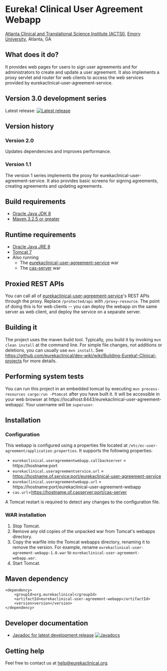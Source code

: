 # Eureka! Clinical User Agreement Webapp
[Atlanta Clinical and Translational Science Institute (ACTSI)](http://www.actsi.org), [Emory University](http://www.emory.edu), Atlanta, GA

## What does it do?
It provides web pages for users to sign user agreements and for administrators to create and update a user agreement. It also implements a proxy servlet and router for web clients to access the web services provided by eurekaclinical-user-agreement-service.

## Version 3.0 development series
Latest release: [![Latest release](https://maven-badges.herokuapp.com/maven-central/org.eurekaclinical/eurekaclinical-user-agreement-webapp/badge.svg)](https://maven-badges.herokuapp.com/maven-central/org.eurekaclinical/eurekaclinical-user-agreement-webapp)

## Version history
### Version 2.0
Updates dependencies and improves performance.

### Version 1.1
The version 1 series implements the proxy for eurekaclinical-user-agreement-service. It also provides basic screens for signing agreements, creating agreements and updating agreements.

## Build requirements
* [Oracle Java JDK 8](http://www.oracle.com/technetwork/java/javase/overview/index.html)
* [Maven 3.2.5 or greater](https://maven.apache.org)

## Runtime requirements
* [Oracle Java JRE 8](http://www.oracle.com/technetwork/java/javase/overview/index.html)
* [Tomcat 7](https://tomcat.apache.org)
* Also running
  * The [eurekaclinical-user-agreement-service](https://github.com/eurekaclinical/eurekaclinical-user-agreement-service) war
  * The [cas-server](https://github.com/eurekaclinical/cas) war

## Proxied REST APIs
You can call all of [eurekaclinical-user-agreement-service](https://github.com/eurekaclinical/eurekaclinical-user-agreement-service)'s REST APIs through the proxy. Replace `/protected/api` with `/proxy-resource`. The point of doing this is for web clients -- you can deploy the webapp on the same server as web client, and deploy the service on a separate server.

## Building it
The project uses the maven build tool. Typically, you build it by invoking `mvn clean install` at the command line. For simple file changes, not additions or deletions, you can usually use `mvn install`. See https://github.com/eurekaclinical/dev-wiki/wiki/Building-Eureka!-Clinical-projects for more details.

## Performing system tests
You can run this project in an embedded tomcat by executing `mvn process-resources cargo:run -Ptomcat` after you have built it. It will be accessible in your web browser at https://localhost:8443/eurekaclinical-user-agreement-webapp/. Your username will be `superuser`.

## Installation
### Configuration
This webapp is configured using a properties file located at `/etc/ec-user-agreement/application.properties`. It supports the following properties:
* `eurekaclinical.useragreementwebapp.callbackserver` = https://hostname:port
* `eurekaclinical.useragreementservice.url` = https://hostname.of.service:port/eurekaclinical-user-agreement-service
* `eurekaclinical.useragreementwebapp.url` = https://hostname:port/eurekaclinical-user-agreement-webapp
* `cas.url`=https://hostname.of.casserver:port/cas-server

A Tomcat restart is required to detect any changes to the configuration file.

### WAR installation
1) Stop Tomcat.
2) Remove any old copies of the unpacked war from Tomcat's webapps directory.
3) Copy the warfile into the Tomcat webapps directory, renaming it to remove the version. For example, rename `eurekaclinical-user-agreement-webapp-1.0.war` to `eurekaclinical-user-agreement-webapp.war`.
4) Start Tomcat.

## Maven dependency
```
<dependency>
    <groupId>org.eurekaclinical</groupId>
    <artifactId>eurekaclinical-user-agreement-webapp</artifactId>
    <version>version</version>
</dependency>
```

## Developer documentation
* [Javadoc for latest development release](http://javadoc.io/doc/org.eurekaclinical/eurekaclinical-user-agreement-webapp) [![Javadocs](http://javadoc.io/badge/org.eurekaclinical/eurekaclinical-user-agreement-webapp.svg)](http://javadoc.io/doc/org.eurekaclinical/eurekaclinical-user-agreement-webapp)

## Getting help
Feel free to contact us at help@eurekaclinical.org.

